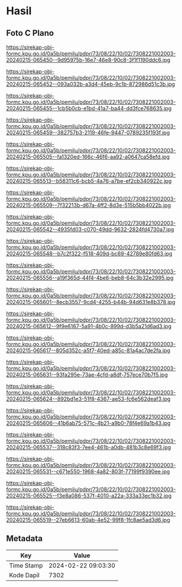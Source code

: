 # Hasil

## Foto C Plano

https://sirekap-obj-formc.kpu.go.id/0a5b/pemilu/pdpr/73/08/22/10/02/7308221002003-20240215-065450--9d95975b-16e7-46e8-90c8-3f1f1190ddc6.jpg

https://sirekap-obj-formc.kpu.go.id/0a5b/pemilu/pdpr/73/08/22/10/02/7308221002003-20240215-065452--093a032b-a3d4-45eb-9c1b-872986d51c3b.jpg

https://sirekap-obj-formc.kpu.go.id/0a5b/pemilu/pdpr/73/08/22/10/02/7308221002003-20240215-065455--1cb5b0cb-e1bd-41a7-ba44-dd3fce768635.jpg

https://sirekap-obj-formc.kpu.go.id/0a5b/pemilu/pdpr/73/08/22/10/02/7308221002003-20240215-065459--382757b3-2119-46fe-9447-0789235f193f.jpg

https://sirekap-obj-formc.kpu.go.id/0a5b/pemilu/pdpr/73/08/22/10/02/7308221002003-20240215-065505--fa1320ed-166c-46f6-aa92-a0647ca58efd.jpg

https://sirekap-obj-formc.kpu.go.id/0a5b/pemilu/pdpr/73/08/22/10/02/7308221002003-20240215-065513--b58311c6-bcb5-4a76-a7be-ef2cb340922c.jpg

https://sirekap-obj-formc.kpu.go.id/0a5b/pemilu/pdpr/73/08/22/10/02/7308221002003-20240215-065509--7f32213b-d67a-4ff2-8d3e-515b5bb4022b.jpg

https://sirekap-obj-formc.kpu.go.id/0a5b/pemilu/pdpr/73/08/22/10/02/7308221002003-20240215-065542--4935fd03-c070-49dd-9632-2824fd4730a7.jpg

https://sirekap-obj-formc.kpu.go.id/0a5b/pemilu/pdpr/73/08/22/10/02/7308221002003-20240215-065548--b7c2f322-f518-409d-bc69-42789e80fd63.jpg

https://sirekap-obj-formc.kpu.go.id/0a5b/pemilu/pdpr/73/08/22/10/02/7308221002003-20240215-065556--a19f365d-44f4-4be6-beb8-64c3b32e2995.jpg

https://sirekap-obj-formc.kpu.go.id/0a5b/pemilu/pdpr/73/08/22/10/02/7308221002003-20240215-065601--8ecb3557-9cd4-4255-b44b-94d631e8b378.jpg

https://sirekap-obj-formc.kpu.go.id/0a5b/pemilu/pdpr/73/08/22/10/02/7308221002003-20240215-065612--9f9e6167-5a91-4b0c-899d-d3b5a21d6ad3.jpg

https://sirekap-obj-formc.kpu.go.id/0a5b/pemilu/pdpr/73/08/22/10/02/7308221002003-20240215-065617--805d352c-a5f7-40ed-a85c-81a4ac7de2fa.jpg

https://sirekap-obj-formc.kpu.go.id/0a5b/pemilu/pdpr/73/08/22/10/02/7308221002003-20240215-065631--93fa295e-73ae-4cfd-a8df-757ece70b7f5.jpg

https://sirekap-obj-formc.kpu.go.id/0a5b/pemilu/pdpr/73/08/22/10/02/7308221002003-20240215-065624--892bd1e3-51f8-4367-ae53-fc6e562deaf3.jpg

https://sirekap-obj-formc.kpu.go.id/0a5b/pemilu/pdpr/73/08/22/10/02/7308221002003-20240215-065606--41b6ab75-571c-4b21-a9b0-78f4e69a1b43.jpg

https://sirekap-obj-formc.kpu.go.id/0a5b/pemilu/pdpr/73/08/22/10/02/7308221002003-20240215-065537--318c83f3-7ee4-461b-a0db-481b3c8e69f3.jpg

https://sirekap-obj-formc.kpu.go.id/0a5b/pemilu/pdpr/73/08/22/10/02/7308221002003-20240215-065531--c671e550-1968-4a82-803f-77199f9390ee.jpg

https://sirekap-obj-formc.kpu.go.id/0a5b/pemilu/pdpr/73/08/22/10/02/7308221002003-20240215-065525--f3e8a086-537f-4010-a22a-333a33ec1b32.jpg

https://sirekap-obj-formc.kpu.go.id/0a5b/pemilu/pdpr/73/08/22/10/02/7308221002003-20240215-065519--27eb6613-60ab-4e52-99f8-1fc8ae5ad3d6.jpg


## Metadata

| Key        | Value               |
| ---------- | ------------------- |
| Time Stamp | 2024-02-22 09:03:30 |
| Kode Dapil | 7302                |




